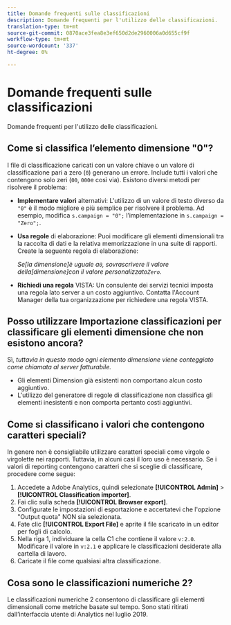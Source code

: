 ```yaml
---
title: Domande frequenti sulle classificazioni
description: Domande frequenti per l'utilizzo delle classificazioni.
translation-type: tm+mt
source-git-commit: 0870ace3fea8e3ef650d2de2960006a0d655cf9f
workflow-type: tm+mt
source-wordcount: '337'
ht-degree: 0%

---
```



# Domande frequenti sulle classificazioni

Domande frequenti per l&#39;utilizzo delle classificazioni.

## Come si classifica l’elemento dimensione &quot;0&quot;?

I file di classificazione caricati con un valore chiave o un valore di classificazione pari a zero (`0`) generano un errore. Include tutti i valori che contengono solo zeri (`00`, `000`e così via). Esistono diversi metodi per risolvere il problema:

* **Implementare valori** alternativi: L&#39;utilizzo di un valore di testo diverso da `"0"` è il modo migliore e più semplice per risolvere il problema. Ad esempio, modifica `s.campaign = "0";` l’implementazione in `s.campaign = "Zero";`.

* **Usa regole** di elaborazione: Puoi modificare gli elementi dimensionali tra la raccolta di dati e la relativa memorizzazione in una suite di rapporti. Create la seguente regola di elaborazione:

   *Se[la dimensione]è uguale a`0`, sovrascrivere il valore della[dimensione]con il valore personalizzato`Zero`.*

* **Richiedi una regola** VISTA: Un consulente dei servizi tecnici imposta una regola lato server a un costo aggiuntivo. Contatta l&#39;Account Manager della tua organizzazione per richiedere una regola VISTA.

## Posso utilizzare Importazione classificazioni per classificare gli elementi dimensione che non esistono ancora?

Sì, *tuttavia in questo modo ogni elemento dimensione viene conteggiato come chiamata al server fatturabile.*

* Gli elementi Dimension già esistenti non comportano alcun costo aggiuntivo.
* L&#39;utilizzo del generatore di regole di classificazione non classifica gli elementi inesistenti e non comporta pertanto costi aggiuntivi.

## Come si classificano i valori che contengono caratteri speciali?

In genere non è consigliabile utilizzare caratteri speciali come virgole o virgolette nei rapporti. Tuttavia, in alcuni casi il loro uso è necessario. Se i valori di reporting contengono caratteri che si sceglie di classificare, procedere come segue:

1. Accedete a  Adobe Analytics, quindi selezionate **[!UICONTROL Admin]** > **[!UICONTROL Classification importer]**.
2. Fai clic sulla scheda **[!UICONTROL Browser export]**.
3. Configurate le impostazioni di esportazione e accertatevi che l&#39;opzione &quot;Output quota&quot; NON sia selezionata.
4. Fate clic **[!UICONTROL Export File]** e aprite il file scaricato in un editor per fogli di calcolo.
5. Nella riga 1, individuare la cella C1 che contiene il valore `v:2.0`. Modificare il valore in `v:2.1` e applicare le classificazioni desiderate alla cartella di lavoro.
6. Caricate il file come qualsiasi altra classificazione.

## Cosa sono le classificazioni numeriche 2?

Le classificazioni numeriche 2 consentono di classificare gli elementi dimensionali come metriche basate sul tempo. Sono stati ritirati dall’interfaccia utente di Analytics nel luglio 2019.
